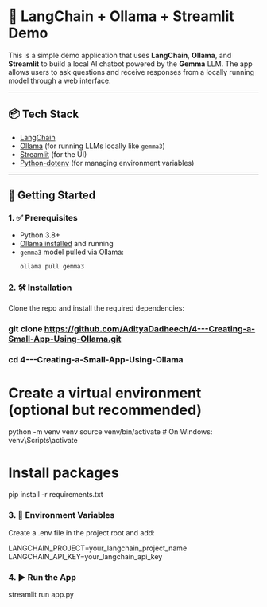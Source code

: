 # 💬 LangChain + Ollama + Streamlit Demo

This is a simple demo application that uses **LangChain**, **Ollama**, and **Streamlit** to build a local AI chatbot powered by the **Gemma** LLM. The app allows users to ask questions and receive responses from a locally running model through a web interface.

---

## 📦 Tech Stack

- [LangChain](https://www.langchain.com/)
- [Ollama](https://ollama.com/) (for running LLMs locally like `gemma3`)
- [Streamlit](https://streamlit.io/) (for the UI)
- [Python-dotenv](https://pypi.org/project/python-dotenv/) (for managing environment variables)

---

## 🚀 Getting Started

### 1. ✅ Prerequisites

- Python 3.8+
- [Ollama installed](https://ollama.com/download) and running
- `gemma3` model pulled via Ollama:
  ```bash
  ollama pull gemma3


### 2. 🛠️ Installation
Clone the repo and install the required dependencies:

### git clone https://github.com/AdityaDadheech/4---Creating-a-Small-App-Using-Ollama.git

### cd 4---Creating-a-Small-App-Using-Ollama

# Create a virtual environment (optional but recommended)
python -m venv venv
source venv/bin/activate  # On Windows: venv\Scripts\activate

# Install packages
pip install -r requirements.txt


### 3. 🔐 Environment Variables
Create a .env file in the project root and add:

LANGCHAIN_PROJECT=your_langchain_project_name
LANGCHAIN_API_KEY=your_langchain_api_key


### 4. ▶️ Run the App

streamlit run app.py
